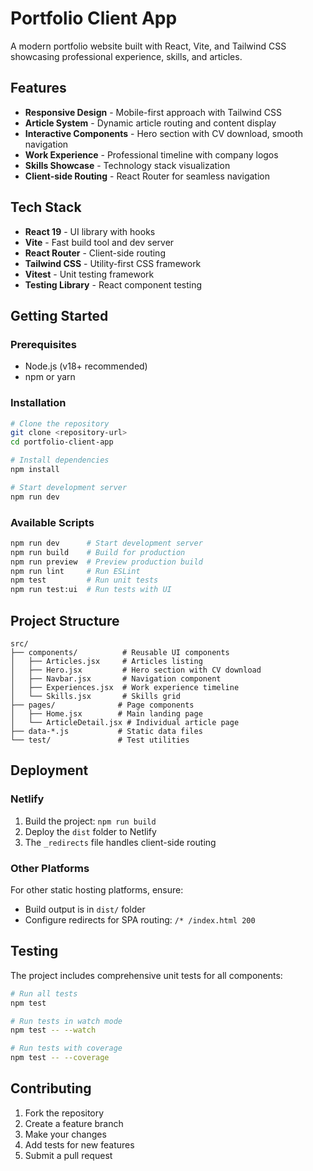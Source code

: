 # Portfolio Client App

A modern portfolio website built with React, Vite, and Tailwind CSS showcasing professional experience, skills, and articles.

## Features

- **Responsive Design** - Mobile-first approach with Tailwind CSS
- **Article System** - Dynamic article routing and content display
- **Interactive Components** - Hero section with CV download, smooth navigation
- **Work Experience** - Professional timeline with company logos
- **Skills Showcase** - Technology stack visualization
- **Client-side Routing** - React Router for seamless navigation

## Tech Stack

- **React 19** - UI library with hooks
- **Vite** - Fast build tool and dev server
- **React Router** - Client-side routing
- **Tailwind CSS** - Utility-first CSS framework
- **Vitest** - Unit testing framework
- **Testing Library** - React component testing

## Getting Started

### Prerequisites
- Node.js (v18+ recommended)
- npm or yarn

### Installation

```bash
# Clone the repository
git clone <repository-url>
cd portfolio-client-app

# Install dependencies
npm install

# Start development server
npm run dev
```

### Available Scripts

```bash
npm run dev      # Start development server
npm run build    # Build for production
npm run preview  # Preview production build
npm run lint     # Run ESLint
npm test         # Run unit tests
npm run test:ui  # Run tests with UI
```

## Project Structure

```
src/
├── components/          # Reusable UI components
│   ├── Articles.jsx     # Articles listing
│   ├── Hero.jsx         # Hero section with CV download
│   ├── Navbar.jsx       # Navigation component
│   ├── Experiences.jsx  # Work experience timeline
│   └── Skills.jsx       # Skills grid
├── pages/              # Page components
│   ├── Home.jsx        # Main landing page
│   └── ArticleDetail.jsx # Individual article page
├── data-*.js           # Static data files
└── test/               # Test utilities
```

## Deployment

### Netlify

1. Build the project: `npm run build`
2. Deploy the `dist` folder to Netlify
3. The `_redirects` file handles client-side routing

### Other Platforms

For other static hosting platforms, ensure:
- Build output is in `dist/` folder
- Configure redirects for SPA routing: `/* /index.html 200`

## Testing

The project includes comprehensive unit tests for all components:

```bash
# Run all tests
npm test

# Run tests in watch mode
npm test -- --watch

# Run tests with coverage
npm test -- --coverage
```

## Contributing

1. Fork the repository
2. Create a feature branch
3. Make your changes
4. Add tests for new features
5. Submit a pull request